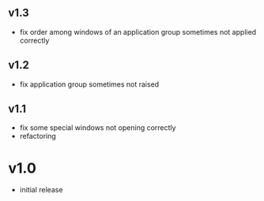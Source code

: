 ## v1.3
- fix order among windows of an application group sometimes not applied correctly

## v1.2
- fix application group sometimes not raised

## v1.1
- fix some special windows not opening correctly
- refactoring 

# v1.0
- initial release 

